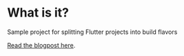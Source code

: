# What is it?

Sample project for splitting Flutter projects into build flavors

[Read the blogpost here](https://flutter.rocks/2018/03/02/separating-build-environments-part-one/).
